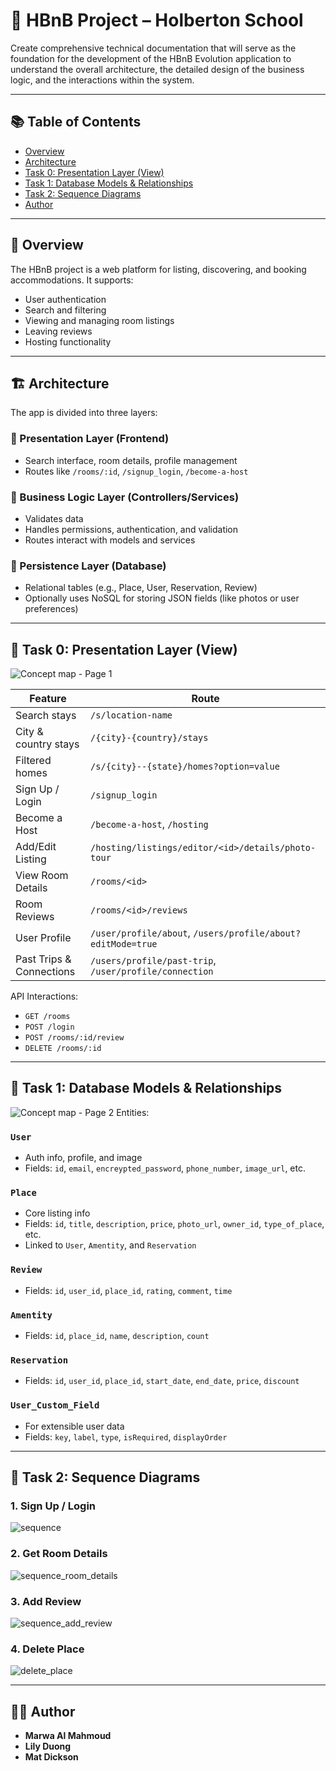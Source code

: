 
# 🏡 HBnB Project – Holberton School

Create comprehensive technical documentation that will serve as the foundation for the development of the HBnB Evolution application to understand the overall architecture, the detailed design of the business logic, and the interactions within the system.

---

## 📚 Table of Contents

* [Overview](#overview)
* [Architecture](#architecture)
* [Task 0: Presentation Layer (View)](#task-0-presentation-layer-view)
* [Task 1: Database Models & Relationships](#task-1-database-models--relationships)
* [Task 2: Sequence Diagrams](#task-2-sequence-diagrams)
* [Author](#author)

---

## 📌 Overview

The HBnB project is a web platform for listing, discovering, and booking accommodations. It supports:

* User authentication
* Search and filtering
* Viewing and managing room listings
* Leaving reviews
* Hosting functionality

---

## 🏗️ Architecture

The app is divided into three layers:

### 🔹 Presentation Layer (Frontend)

* Search interface, room details, profile management
* Routes like `/rooms/:id`, `/signup_login`, `/become-a-host`

### 🔸 Business Logic Layer (Controllers/Services)

* Validates data
* Handles permissions, authentication, and validation
* Routes interact with models and services

### 🔻 Persistence Layer (Database)

* Relational tables (e.g., Place, User, Reservation, Review)
* Optionally uses NoSQL for storing JSON fields (like photos or user preferences)

---

## 🎯 Task 0: Presentation Layer (View)
![Concept map - Page 1](https://github.com/user-attachments/assets/bf9ea4c7-0ed7-496a-a882-927e66e5f1aa)

| Feature                  | Route                                                       |
| ------------------------ | ----------------------------------------------------------- |
| Search stays             | `/s/location-name`                                          |
| City & country stays     | `/{city}-{country}/stays`                                   |
| Filtered homes           | `/s/{city}--{state}/homes?option=value`                     |
| Sign Up / Login          | `/signup_login`                                             |
| Become a Host            | `/become-a-host`, `/hosting`                                |
| Add/Edit Listing         | `/hosting/listings/editor/<id>/details/photo-tour`          |
| View Room Details        | `/rooms/<id>`                                               |
| Room Reviews             | `/rooms/<id>/reviews`                                       |
| User Profile             | `/user/profile/about`, `/users/profile/about?editMode=true` |
| Past Trips & Connections | `/users/profile/past-trip`, `/user/profile/connection`      |

API Interactions:

* `GET /rooms`
* `POST /login`
* `POST /rooms/:id/review`
* `DELETE /rooms/:id`

---

## 🧱 Task 1: Database Models & Relationships

![Concept map - Page 2](https://github.com/marwa-mh/holbertonschool-hbnb/blob/main/Business%20Logic%20Layer.svg)
Entities:

### `User`

* Auth info, profile, and image
* Fields: `id`, `email`, `encreypted_password`, `phone_number`, `image_url`, etc.

### `Place`

* Core listing info
* Fields: `id`, `title`, `description`, `price`, `photo_url`, `owner_id`, `type_of_place`, etc.
* Linked to `User`, `Amentity`, and `Reservation`

### `Review`

* Fields: `id`, `user_id`, `place_id`, `rating`, `comment`, `time`

### `Amentity`

* Fields: `id`, `place_id`, `name`, `description`, `count`

### `Reservation`

* Fields: `id`, `user_id`, `place_id`, `start_date`, `end_date`, `price`, `discount`

### `User_Custom_Field`

* For extensible user data
* Fields: `key`, `label`, `type`, `isRequired`, `displayOrder`

---

## 🔁 Task 2: Sequence Diagrams

### 1. **Sign Up / Login**

![sequence](https://github.com/marwa-mh/holbertonschool-hbnb/blob/main/Sign%20up_%20Login.png)

### 2. **Get Room Details**
![sequence_room_details](https://github.com/marwa-mh/holbertonschool-hbnb/blob/main/squence_Get%20Room%20Details.svg)


### 3. **Add Review**

![sequence_add_review](https://github.com/marwa-mh/holbertonschool-hbnb/blob/main/squence_Add%20Review.svg)

### 4. **Delete Place**

![delete_place](https://github.com/marwa-mh/holbertonschool-hbnb/blob/main/squence_Delete%20Place.svg)

---

## 👩‍💻 Author

* **Marwa Al Mahmoud**
* **Lily Duong**
* **Mat Dickson**


